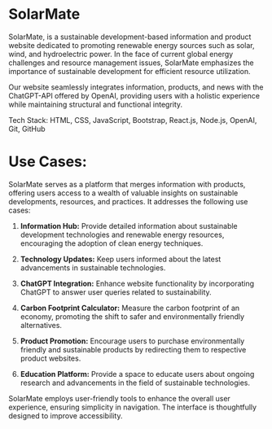 # SolarMate

SolarMate, is a sustainable development-based information and product website dedicated to promoting renewable energy sources such as solar, wind, and hydroelectric power. In the face of current global energy challenges and resource management issues, SolarMate emphasizes the importance of sustainable development for efficient resource utilization.

Our website seamlessly integrates information, products, and news with the ChatGPT-API offered by OpenAI, providing users with a holistic experience while maintaining structural and functional integrity.

Tech Stack: HTML, CSS, JavaScript, Bootstrap, React.js, Node.js, OpenAI, Git, GitHub

# Use Cases:

SolarMate serves as a platform that merges information with products, offering users access to a wealth of valuable insights on sustainable developments, resources, and practices. It addresses the following use cases:

1. **Information Hub:** Provide detailed information about sustainable development technologies and renewable energy resources, encouraging the adoption of clean energy techniques.
   
2. **Technology Updates:** Keep users informed about the latest advancements in sustainable technologies.

3. **ChatGPT Integration:** Enhance website functionality by incorporating ChatGPT to answer user queries related to sustainability.

4. **Carbon Footprint Calculator:** Measure the carbon footprint of an economy, promoting the shift to safer and environmentally friendly alternatives.

5. **Product Promotion:** Encourage users to purchase environmentally friendly and sustainable products by redirecting them to respective product websites.

6. **Education Platform:** Provide a space to educate users about ongoing research and advancements in the field of sustainable technologies.

SolarMate employs user-friendly tools to enhance the overall user experience, ensuring simplicity in navigation. The interface is thoughtfully designed to improve accessibility.

